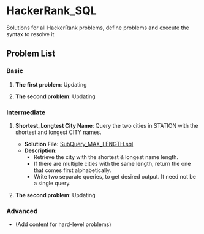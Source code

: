 # HackerRank_SQL
Solutions for all HackerRank problems, define problems and execute the syntax to resolve it

## Problem List

### Basic
1. **The first problem**: Updating
    
2. **The second problem**: Updating

### Intermediate
1. **Shortest_Longtest City Name**: Query the two cities in STATION with the shortest and longest CITY names.
   - **Solution File:** [SubQuery_MAX_LENGTH.sql](SQL/Intermediate/SubQuery_MAX_LENGTH.sql)
   - **Description:**
     - Retrieve the city with the shortest & longest name length.
     - If there are multiple cities with the same length, return the one that comes first alphabetically.
     - Write two separate queries, to get desired output. It need not be a single query.

2. **The second problem**: Updating

### Advanced
- (Add content for hard-level problems)
